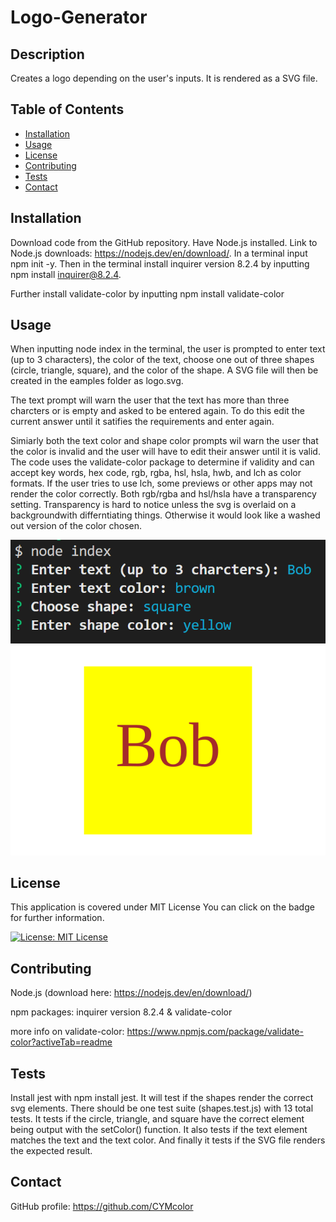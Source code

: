 # Logo-Generator

## Description
Creates a logo depending on the user's inputs. It is rendered as a SVG file.

## Table of Contents
- [Installation](#installation)
- [Usage](#usage)
- [License](#license)
- [Contributing](#contributing)
- [Tests](#tests)
- [Contact](#contact)

## Installation
Download code from the GitHub repository. Have Node.js installed. Link to Node.js downloads: https://nodejs.dev/en/download/. In a terminal input npm init -y. Then in the terminal install inquirer version 8.2.4 by inputting npm install inquirer@8.2.4.

Further install validate-color by inputting npm install validate-color

## Usage
When inputting node index in the terminal, the user is prompted to enter text (up to 3 characters), the color of the text, choose one out of three shapes (circle, triangle, square), and the color of the shape. A SVG file will then be created in the eamples folder as logo.svg.

The text prompt will warn the user that the text has more than three charcters or is empty and asked to be entered again. To do this edit the current answer until it satifies the requirements and enter again.

Simiarly both the text color and shape color prompts wil warn the user that the color is invalid and the user will have to edit their answer until it is valid. The code uses the validate-color package to determine if validity and can accept key words, hex code, rgb, rgba, hsl, hsla, hwb, and lch as color formats. If the user tries to use lch, some previews or other apps may not render the color correctly. Both rgb/rgba and hsl/hsla have a transparency setting. Transparency is hard to notice unless the svg is overlaid on a backgroundwith differntiating things. Otherwise it would look like a washed out version of the color chosen.

![prompts asking for text, text color, shape, and shape color](./examples/prompt.PNG)
![Yellow square with "Bob" in brown text in the center](./examples/sample.svg)

## License
 This application is covered under MIT License
You can click on the badge for further information.

[![License: MIT License](https://img.shields.io/badge/License-MIT_License-blue.svg)](https://opensource.org/licenses/MIT)

## Contributing
Node.js (download here: https://nodejs.dev/en/download/)

npm packages: inquirer version 8.2.4 & validate-color

more info on validate-color: https://www.npmjs.com/package/validate-color?activeTab=readme

## Tests
Install jest with npm install jest. It will test if the shapes render the correct svg elements. There should be one test suite (shapes.test.js) with 13 total tests. It tests if the circle, triangle, and square have the correct element being output with the setColor() function. It also tests if the text element matches the text and the text color. And finally it tests if the SVG file renders the expected result.

## Contact
GitHub profile: https://github.com/CYMcolor


